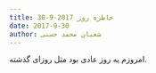 ```yaml
---
title: خاطره روز 2017-9-30
date: 2017-9-30
author: شعبان محمد حسنی
---
```


امروزم یه روز عادی بود مثل روزای گذشته.
